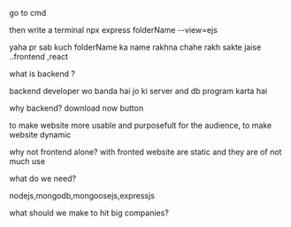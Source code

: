 
go to cmd 

then write a terminal 
npx express folderName --view=ejs

yaha pr sab kuch folderName ka name rakhna chahe rakh sakte jaise ..frontend ,react

what is backend ?

backend developer wo banda hai jo ki server and db program karta hai

why backend?
download now button

to make website more usable and purposefult for the audience, to make website dynamic


why not frontend alone?
with fronted website are static and they are of not much use

what do we need?

nodejs,mongodb,mongoosejs,expressjs

what should we make to hit big companies?





